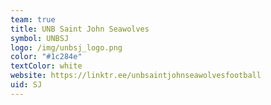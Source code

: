 ```yaml
---
team: true
title: UNB Saint John Seawolves
symbol: UNBSJ
logo: /img/unbsj_logo.png
color: "#1c284e"
textColor: white
website: https://linktr.ee/unbsaintjohnseawolvesfootball
uid: SJ
---
```

